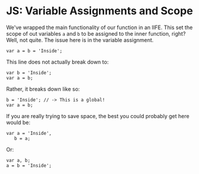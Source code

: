 # JS: Variable Assignments and Scope

We've wrapped the main functionality of our function in an IIFE. This set the scope of out variables `a` and `b` to be assigned to the inner function, right? Well, not quite. The issue here is in the variable assignment.
 
 ```
 var a = b = 'Inside';
 ```
 
 This line does not actually break down to:
 
 ```
 var b = 'Inside';
 var a = b;
 ```
 
 Rather, it breaks down like so:
 
 ```
 b = 'Inside'; // -> This is a global!
 var a = b;
 ```
 
 If you are really trying to save space, the best you could probably get here would be:
 
 ```
 var a = 'Inside',
    b = a;
 ```
 
 Or:
 
 ```
 var a, b;
 a = b = 'Inside';
 ```